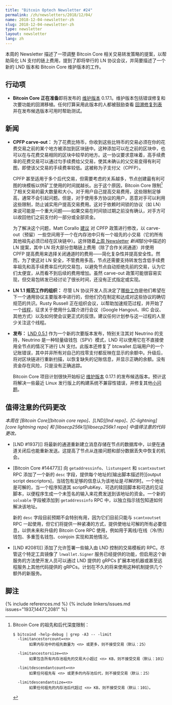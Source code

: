 ```yaml
---
title: "Bitcoin Optech Newsletter #24"
permalink: /zh/newsletters/2018/12/04/
name: 2018-12-04-newsletter-zh
slug: 2018-12-04-newsletter-zh
type: newsletter
layout: newsletter
lang: zh
---
```

本周的 Newsletter 描述了一项调整 Bitcoin Core 相关交易转发策略的提案，以帮助简化 LN 支付的链上费用，提到了即将举行的 LN 协议会议，并简要描述了一个新的 LND 版本和 Bitcoin Core 维护版本的工作。

## 行动项

- **<!--bitcoin-core-is-preparing-->Bitcoin Core 正在准备**即将发布的 [维护版本][maintenance release] 0.17.1。维护版本包括错误修复和次要功能的回溯移植。任何打算采用此版本的人都被鼓励查看 [回溯修复列表][0.17.1 milestone] 并在发布候选版本可用时帮助测试。

## 新闻

- **CPFP carve-out：** 为了花费比特币，你收到这些比特币的交易必须在你的花费交易之前的某个地方被添加到区块链中。这种添加可以在之前的区块中，也可以在与花费交易相同的区块中较早的地方。这一协议要求意味着，高手续费率的花费交易可以通过匀手续费给父交易，使其未确认的父交易变得有利可图，即使该父交易的手续费率较低。这被称为子支付父（CPFP）。

  CPFP 甚至适用于多个后代交易，但需要考虑的关系越多，节点创建最有利可图的块模板以供矿工使用的时间就越长。出于这个原因，Bitcoin Core 限制[^fn-cpfp-limits]了相关交易的最大数量和大小。对于用户自己提高交易费用，这些限制足够高，通常不会引起问题。但是，对于使用多方协议的用户，恶意对手可以利用这些限制，防止诚实用户提高交易费用。这对于依赖时间锁的协议（如 LN）来说可能是一个重大问题——如果交易在时间锁过期之前没有确认，对手方可以收回他们之前支付的一部分或全部资金。

  为了解决这个问题，Matt Corallo [建议][carve out thread] 对 CPFP 政策进行修改，以 carve-out（预留）一些空间用于一个在内存池中只有一个祖先的小交易（它的所有其他祖先必须已经在区块链中）。这伴随着[上周 Newsletter][last week's newsletter] *新闻*部分中描述的 LN 提案，其中 LN 将大部分忽略链上费用（除了合作关闭通道）并使用 CPFP 提高费用来选择关闭通道时的费用——简化复杂性并提高安全性。然而，为了使这对 LN 安全，不管费用多高，节点还需要支持转发包含低手续费率祖先和高手续费率后代的交易包，以避免节点自动拒绝先前的交易，认为它们太便宜，从而看不到后续的费用增加。虽然 carve-out 政策可能很容易实现，但交易包转发已经讨论了很长时间，还没有正式指定或实现。

- **<!--organization-of-ln-1-1-specification-effort-->LN 1.1 规范工作的组织：** 尽管 LN 协议开发人员决定了[哪些工作][ln1.1 accepted proposals]是他们希望在下一个通用协议主要版本中进行的，但他们仍在制定和达成对这些协议的确切规范的共识。Rusty Russell 正在组织会议，以帮助加速规范过程，并开始了一个[线程][ln spec meetings]，征求关于使用什么媒介进行会议（Google Hangout、IRC 会议、其他方式）以及如何使会议更正式的反馈。建议任何计划参与这一过程的人至少关注这个线程。

- **<!--releases-->发布：** [LND 0.5.1][] 作为一个新的次要版本发布，特别关注其对 Neutrino 的支持，Neutrino 是一种轻量级钱包（SPV）模式，LND 可以使用它在不直接使用全节点的情况下进行 LN 支付。此版本还修复了 btcwallet 后端用户的一个记账错误，其中并非所有对自己的找零支付都反映在显示的余额中。升级后，将对区块链进行重新扫描，以恢复缺失的记账信息，并显示正确的余额。没有资金存在风险，只是没有正确追踪。

  Bitcoin Core 项目计划很快开始标记 [维护版本][maintenance release] 0.17.1 的发布候选版本。预计这将解决一些最近 Linux 发行版上的构建系统不兼容性错误，并修复其他[小问题][0.17.1 milestone]。

[LND 0.5.1]: https://github.com/lightningnetwork/lnd/releases/tag/v0.5.1-beta

## 值得注意的代码更改

*本周在 [Bitcoin Core][bitcoin core repo]、[LND][lnd repo]、[C-lightning][core lightning repo] 和 [libsecp256k1][libsecp256k1 repo] 中值得注意的代码更改。*

- [LND #1937][] 将最新的通道重新建立消息存储在节点的数据库中，以便在通道关闭后也能重新发送。这提高了节点从连接问题和部分数据丢失中恢复的机会。

- [Bitcoin Core #14477][] 向 `getaddressinfo`、`listunspent` 和 `scantxoutset` RPC 添加了一个新的 `desc` 字段，提供每个地址的[输出脚本描述符][output script descriptors]，当钱包有足够的信息认为该地址是*可解的*时。一个地址是可解的，当一个程序知道其 scriptPubKey、可选的赎回脚本和可选的见证脚本，以便程序生成一个未签名的输入来花费发送到该地址的资金。一个新的 `solvable` 字段被添加到 `getaddressinfo` RPC 中，以独立指示钱包知道如何解决该地址。

  新的 `desc` 字段目前预期不会特别有用，因为它们目前只能与 `scantxoutset` RPC 一起使用，但它们将提供一种紧凑的方式，提供使地址可解的所有必要信息，以供未来和升级的 Bitcoin Core RPC 使用，例如用于离线/在线（冷/热）钱包、多重签名钱包、coinjoin 实现和其他情况。

- [LND #2081][] 添加了允许签署一些输入由 LND 控制的交易模板的 RPC。尽管这个特定工具镜像了 `lnwallet.Signer` 服务已经提供的功能，但启用这个新服务的方法使开发人员可以通过 LND 提供的 gRPCs 扩展本地机器或甚至远程服务上其他代码提供的 gRPCs。计划在不久的将来使用这种机制提供几个额外的新服务。

## 脚注

[^fn-cpfp-limits]:
    Bitcoin Core 的祖先和后代深度限制：

    ```text
    $ bitcoind -help-debug | grep -A3 -- -limit
      -limitancestorcount=<n>
           如果内存池中的祖先数量为 <n> 或更多，则不接受交易（默认：25）

      -limitancestorsize=<n>
           如果包含所有内存池祖先的交易大小超过 <n> KB，则不接受交易（默认：101）

      -limitdescendantcount=<n>
           如果任何祖先有 <n> 或更多的内存池后代，则不接受交易（默认：25）

      -limitdescendantsize=<n>
           如果任何祖先的内存池后代超过 <n> KB，则不接受交易（默认：101）。
    ```

{% include references.md %}
{% include linkers/issues.md issues="1937,14477,2081" %}

[maintenance release]: https://bitcoincore.org/en/lifecycle/#maintenance-releases
[last week's newsletter]: /zh/newsletters/2018/11/27/#simplified-fee-bumping-for-ln-ln
[carve out thread]: https://lists.linuxfoundation.org/pipermail/bitcoin-dev/2018-November/016518.html
[ln1.1 accepted proposals]: https://github.com/lightningnetwork/lightning-rfc/wiki/Lightning-Specification-1.1-Proposal-States
[ln spec meetings]: https://lists.linuxfoundation.org/pipermail/lightning-dev/2018-November/001673.html
[0.17.1 milestone]: https://github.com/bitcoin/bitcoin/milestone/39?closed=1